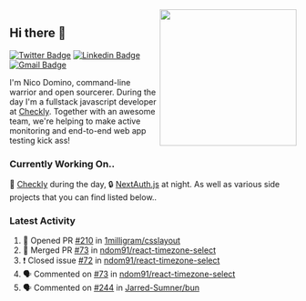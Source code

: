 <img align="right" src="https://user-images.githubusercontent.com/7415984/172472491-91b16eac-fa22-4ecf-92df-d687139fd1f9.gif" width="240" />

## Hi there 👋

[![Twitter Badge](https://img.shields.io/badge/-@ndom91-1ca0f1?style=flat-square&labelColor=1ca0f1&logo=twitter&logoColor=white&link=https://twitter.com/ndom91)](https://twitter.com/ndom91) [![Linkedin Badge](https://img.shields.io/badge/-ndom91-blue?style=flat-square&logo=Linkedin&logoColor=white&link=https://www.linkedin.com/in/ndom91/)](https://www.linkedin.com/in/ndom91/) [![Gmail Badge](https://img.shields.io/badge/-yo@ndo.dev-c14438?style=flat-square&logo=mail.ru&logoColor=white&link=mailto:yo@ndo.dev)](mailto:yo@ndo.dev)

I'm Nico Domino, command-line warrior and open sourcerer. During the day I'm a fullstack javascript developer at [Checkly](https://checklyhq.com). Together with an awesome team, we're helping to make active monitoring and end-to-end web app testing kick ass!

### Currently Working On..

🦝 [Checkly](https://checklyhq.com) during the day, 🔒 [NextAuth.js](https://github.com/nextauthjs/next-auth) at night. As well as various side projects that you can find listed below..

<!--START_SECTION_PROFILE_VIEWS:readme-info-->
<!--END_SECTION_PROFILE_VIEWS:readme-info-->

<!--START_SECTION_DAILY_COMMIT:readme-info-->
<!--END_SECTION_DAILY_COMMIT:readme-info-->

<!--START_SECTION_WEEKLY_COMMIT:readme-info-->
<!--END_SECTION_WEEKLY_COMMIT:readme-info-->

### Latest Activity

<!--START_SECTION:activity-->
1. 💪 Opened PR [#210](https://github.com/1milligram/csslayout/pull/210) in [1milligram/csslayout](https://github.com/1milligram/csslayout)
2. 🎉 Merged PR [#73](https://github.com/ndom91/react-timezone-select/pull/73) in [ndom91/react-timezone-select](https://github.com/ndom91/react-timezone-select)
3. ❗️ Closed issue [#72](https://github.com/ndom91/react-timezone-select/issues/72) in [ndom91/react-timezone-select](https://github.com/ndom91/react-timezone-select)
4. 🗣 Commented on [#73](https://github.com/ndom91/react-timezone-select/issues/73) in [ndom91/react-timezone-select](https://github.com/ndom91/react-timezone-select)
5. 🗣 Commented on [#244](https://github.com/Jarred-Sumner/bun/issues/244) in [Jarred-Sumner/bun](https://github.com/Jarred-Sumner/bun)
<!--END_SECTION:activity-->
